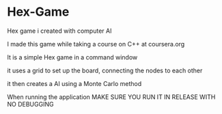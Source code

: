 # Hex-Game
Hex game i created with computer AI


I made this game while taking a course on C++ at coursera.org

It is a simple Hex game in a command window

it uses a grid to set up the board, connecting the nodes to each other

it then creates a AI using a Monte Carlo method

When running the application MAKE SURE YOU RUN IT IN RELEASE WITH NO DEBUGGING

